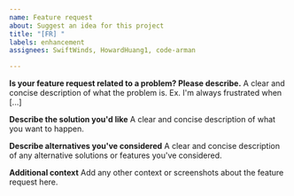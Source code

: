 ```yaml
---
name: Feature request
about: Suggest an idea for this project
title: "[FR] "
labels: enhancement
assignees: SwiftWinds, HowardHuang1, code-arman

---
```


**Is your feature request related to a problem? Please describe.**
A clear and concise description of what the problem is. Ex. I'm always frustrated when [...]

**Describe the solution you'd like**
A clear and concise description of what you want to happen.

**Describe alternatives you've considered**
A clear and concise description of any alternative solutions or features you've considered.

**Additional context**
Add any other context or screenshots about the feature request here.
